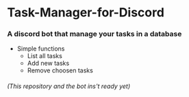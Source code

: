 # Task-Manager-for-Discord
### A discord bot that manage your tasks in a database
- Simple functions
  - List all tasks
  - Add new tasks
  - Remove choosen tasks
###### (This repository and the bot ins't ready yet)
